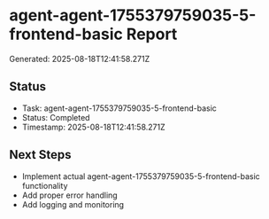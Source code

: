 # agent-agent-1755379759035-5-frontend-basic Report

Generated: 2025-08-18T12:41:58.271Z

## Status
- Task: agent-agent-1755379759035-5-frontend-basic
- Status: Completed
- Timestamp: 2025-08-18T12:41:58.271Z

## Next Steps
- Implement actual agent-agent-1755379759035-5-frontend-basic functionality
- Add proper error handling
- Add logging and monitoring

